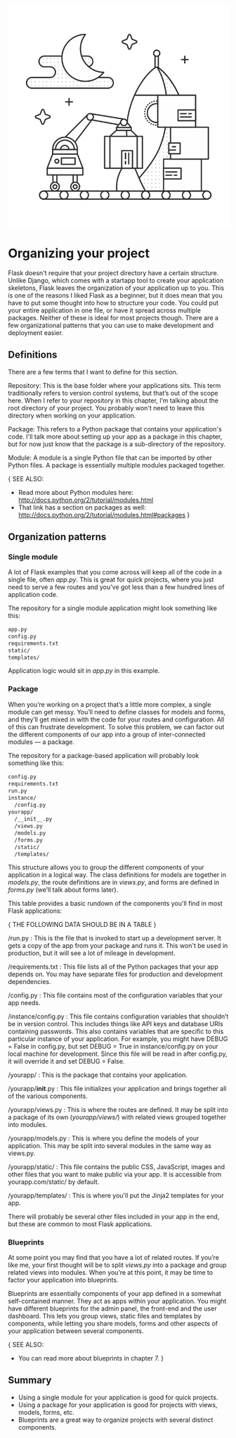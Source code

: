 ![4.png](images/4.png)

# Organizing your project

Flask doesn't require that your project directory have a certain structure. Unlike Django, which comes with a startapp tool to create your application skeletons, Flask leaves the organization of your application up to you. This is one of the reasons I liked Flask as a beginner, but it does mean that you have to put some thought into how to structure your code. You could put your entire application in one file, or have it spread across multiple packages. Neither of these is ideal for most projects though. There are a few organizational patterns that you can use to make development and deployment easier.

## Definitions

There are a few terms that I want to define for this section.

Repository: This is the base folder where your applications sits. This term traditionally refers to version control systems, but that’s out of the scope here. When I refer to your repository in this chapter, I’m talking about the root directory of your project. You probably won't need to leave this directory when working on your application.

Package: This refers to a Python package that contains your application's code. I'll talk more about setting up your app as a package in this chapter, but for now just know that the package is a sub-directory of the repository.

Module: A module is a single Python file that can be imported by other Python files. A package is essentially multiple modules packaged together.

{ SEE ALSO:
* Read more about Python modules here: http://docs.python.org/2/tutorial/modules.html
* That link has a section on packages as well: http://docs.python.org/2/tutorial/modules.html#packages
}

## Organization patterns

### Single module

A lot of Flask examples that you come across will keep all of the code in a single file, often _app.py_. This is great for quick projects, where you just need to serve a few routes and you’ve got less than a few hundred lines of application code.

The repository for a single module application might look something like this:

```
app.py
config.py
requirements.txt
static/
templates/
```

Application logic would sit in _app.py_ in this example. 

### Package

When you’re working on a project that’s a little more complex, a single module can get messy. You’ll need to define classes for models and forms, and they’ll get mixed in with the code for your routes and configuration. All of this can frustrate development. To solve this problem, we can factor out the different components of our app into a group of inter-connected modules — a package.

The repository for a package-based application will probably look something like this: 

```
config.py
requirements.txt
run.py
instance/
  /config.py
yourapp/
  /__init__.py
  /views.py
  /models.py
  /forms.py
  /static/
  /templates/
```

This structure allows you to group the different components of your application in a logical way. The class definitions for models are together in _models.py_, the route definitions are in _views.py_, and forms are defined in _forms.py_ (we’ll talk about forms later).

This table provides a basic rundown of the components you'll find in most Flask applications:

{ THE FOLLOWING DATA SHOULD BE IN A TABLE }

/run.py : This is the file that is invoked to start up a development server. It gets a copy of the app from your package and runs it. This won't be used in production, but it will see a lot of mileage in development.

/requirements.txt : This file lists all of the Python packages that your app depends on. You may have separate files for production and development dependencies.

/config.py : This file contains most of the configuration variables that your app needs.

/instance/config.py : This file contains configuration variables that shouldn’t be in version control. This includes things like API keys and database URIs containing passwords. This also contains variables that are specific to this particular instance of your application. For example, you might have DEBUG = False in config.py, but set DEBUG = True in instance/config.py on your local machine for development. Since this file will be read in after config.py, it will override it and set DEBUG = False.

/yourapp/ : This is the package that contains your application.

/yourapp/__init__.py : This file initializes your application and brings together all of the various components.

/yourapp/views.py : This is where the routes are defined. It may be split into a package of its own (_yourapp/views/_) with related views grouped together into modules.

/yourapp/models.py : This is where you define the models of your application. This may be split into several modules in the same way as views.py.

/yourapp/static/ : This file contains the public CSS, JavaScript, images and other files that you want to make public via your app. It is accessible from yourapp.com/static/ by default.

/yourapp/templates/ : This is where you'll put the Jinja2 templates for your app.

There will probably be several other files included in your app in the end, but these are common to most Flask applications.

### Blueprints

At some point you may find that you have a lot of related routes. If you’re like me, your first thought will be to split _views.py_ into a package and group related views into modules. When you’re at this point, it may be time to factor your application into blueprints.

Blueprints are essentially components of your app defined in a somewhat self-contained manner. They act as apps within your application. You might have different blueprints for the admin panel, the front-end and the user dashboard. This lets you group views, static files and templates by components, while letting you share models, forms and other aspects of your application between several components.

{ SEE ALSO:
* You can read more about blueprints in chapter 7.
}

## Summary

* Using a single module for your application is good for quick projects.
* Using a package for your application is good for projects with views, models, forms, etc.
* Blueprints are a great way to organize projects with several distinct components.
